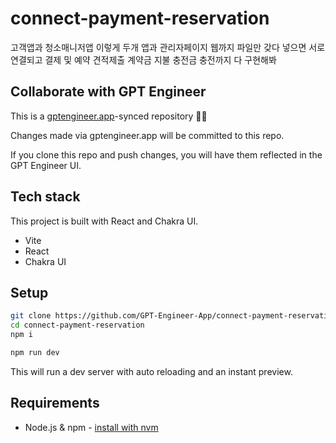 # connect-payment-reservation

고객앱과 청소매니저앱 이렇게 두개 앱과 관리자페이지 웹까지 파일만 갖다 넣으면 서로 연결되고 결제 및 예약 견적제출 계약금 지불 충전금 충전까지 다 구현해봐 
 

## Collaborate with GPT Engineer

This is a [gptengineer.app](https://gptengineer.app)-synced repository 🌟🤖

Changes made via gptengineer.app will be committed to this repo.

If you clone this repo and push changes, you will have them reflected in the GPT Engineer UI.

## Tech stack

This project is built with React and Chakra UI.

- Vite
- React
- Chakra UI

## Setup

```sh
git clone https://github.com/GPT-Engineer-App/connect-payment-reservation.git
cd connect-payment-reservation
npm i
```

```sh
npm run dev
```

This will run a dev server with auto reloading and an instant preview.

## Requirements

- Node.js & npm - [install with nvm](https://github.com/nvm-sh/nvm#installing-and-updating)
